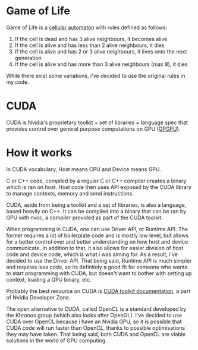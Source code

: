 # Game of Life
Game of Life is a [cellular automaton](https://en.wikipedia.org/wiki/Cellular_automaton) with rules defined as follows:

1. If the cell is dead and has 3 alive neighbours, it becomes alive
2. If the cell is alive and has less than 2 alive neighbours, it dies
3. If the cell is alive and has 2 or 3 alive neighbours, it lives onto the next generation
4. If the cell is alive and has more than 3 alive neighbours (max 8), it dies

While there exist some variations, i've decided to use the original rules in my code.

# CUDA
CUDA is Nvidia's proprietary toolkit + set of libraries + language spec that provides control over general purpose computations on GPU 
([GPGPU](https://en.wikipedia.org/wiki/General-purpose_computing_on_graphics_processing_units)).

# How it works
In CUDA vocabulary, Host means CPU and Device means GPU.

C or C++ code, compiled by a regular C or C++ compiler creates a binary which is ran on host.
Host code then uses API exposed by the CUDA library to manage contexts, memory and send instructions.

CUDA, aside from being a toolkit and a set of libraries, is also a language, based heavily on C++. It can be compiled into a binary that can be ran by GPU with nvcc, a compiler provided as 
part of the CUDA toolkit.

When programming in CUDA, one can use Driver API, or Runtime API. The former requires a lot of boilerplate code and is mostly low level, but allows for a better control over and better 
understanding on how host and device communicate. In addition to that, it also allows for easier division of host code and device code, which is what i was aiming for. As a result, i've 
decided to use the Driver API. That being said, Runtime API is much simpler and requires less code, so its definitely a good fit for someone who wants to start programming with CUDA, but 
doesn't want to bother with setting up context, loading a GPU binary, etc.

Probably the best resource on CUDA is [CUDA toolkit documentation](http://docs.nvidia.com/cuda/), a part of Nvidia Developer Zone.

The open alternative to CUDA, called OpenCL is a standard developed by the Khronos group (which also looks after OpenGL).
I've decided to use CUDA over OpenCL because i have an Nvidia GPU, so it is possible that CUDA code will run faster than OpenCL, thanks to possible optimisations they may have taken.
That being said, both CUDA and OpenCL are viable solutions in the world of GPU computing.

